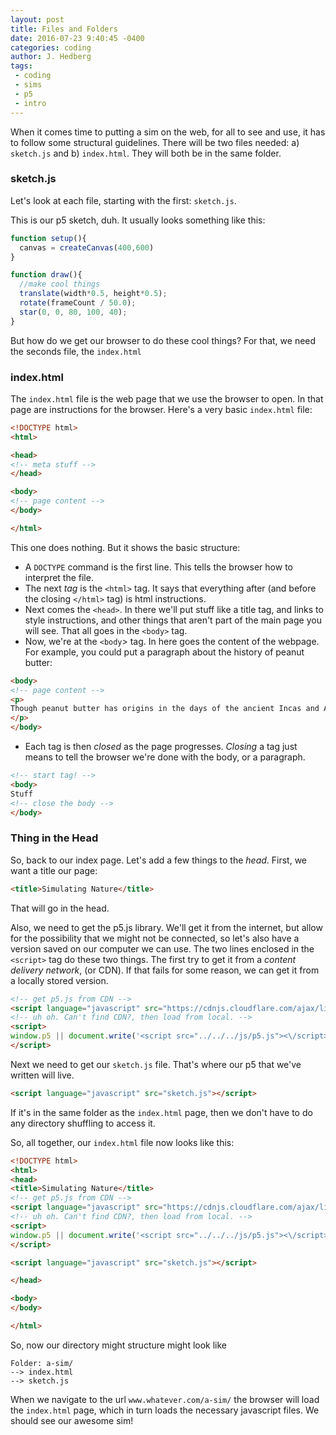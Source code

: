 ```yaml
---
layout: post
title: Files and Folders
date: 2016-07-23 9:40:45 -0400
categories: coding
author: J. Hedberg
tags:
 - coding
 - sims
 - p5
 - intro
---
```


When it comes time to putting a sim on the web, for all to see and use, it has to follow some structural guidelines. There will be two files needed: a) `sketch.js` and b) `index.html`. They will both be in the same folder.


### sketch.js

Let's look at each file, starting with the first: `sketch.js`.

This is our p5 sketch, duh. It usually looks something like this:

```javascript
function setup(){
  canvas = createCanvas(400,600)  
}

function draw(){
  //make cool things
  translate(width*0.5, height*0.5);
  rotate(frameCount / 50.0);
  star(0, 0, 80, 100, 40);
}
```

But how do we get our browser to do these cool things? For that, we need the seconds file, the `index.html`

### index.html

The `index.html` file is the web page that we use the browser to open. In that page are instructions for the browser. Here's a very basic `index.html` file:

```html
<!DOCTYPE html>
<html>

<head>
<!-- meta stuff -->
</head>

<body>
<!-- page content -->
</body>

</html>

```

This one does nothing. But it shows the basic structure:

* A `DOCTYPE` command is the first line. This tells the browser how to interpret the file.
* The next _tag_ is the `<html>` tag. It says that everything after (and before the closing `</html>` tag) is html instructions.
* Next comes the `<head>`. In there we'll put stuff like a title tag, and links to style instructions, and other things that aren't part of the main page you will see. That all goes in the `<body>` tag.
* Now, we're at the `<body`> tag. In here goes the content of the webpage. For example, you could put a paragraph about the history of peanut butter:

```html
<body>
<!-- page content -->
<p>
Though peanut butter has origins in the days of the ancient Incas and Aztecs, it wasn't patented until 1884 by Marcellus Edson in Montreal, Quebec.
</p>
</body>
```

* Each tag is then _closed_ as the page progresses. _Closing_ a tag just means to tell the browser we're done with the body, or a paragraph.

```html
<!-- start tag! -->
<body>
Stuff
<!-- close the body -->
</body>
```

### Thing in the Head

So, back to our index page. Let's add a few things to the *head*. First, we want a title our page:

```html
<title>Simulating Nature</title>
```

That will go in the head.

Also, we need to get the p5.js library. We'll get it from the internet, but allow for the possibility that we might not be connected, so let's also have a version saved on our computer we can use. The two lines enclosed in the `<script>` tag do these two things. The first try to get it from a *content delivery network*, (or CDN). If that fails for some reason, we can get it from a locally stored version.

```html
<!-- get p5.js from CDN -->
<script language="javascript" src="https://cdnjs.cloudflare.com/ajax/libs/p5.js/0.5.2/p5.min.js"></script>
<!-- uh oh. Can't find CDN?, then load from local. -->
<script>
window.p5 || document.write('<script src="../../../js/p5.js"><\/script><script src="../../../js/addons/p5.dom.min.js"><\/script>');
</script>
```

Next we need to get our `sketch.js` file. That's where our p5 that we've written will live.

```html
<script language="javascript" src="sketch.js"></script>
```

If it's in the same folder as the `index.html` page, then we don't have to do any directory shuffling to access it.

So, all together, our `index.html` file now looks like this:

```html
<!DOCTYPE html>
<html>
<head>
<title>Simulating Nature</title>
<!-- get p5.js from CDN -->
<script language="javascript" src="https://cdnjs.cloudflare.com/ajax/libs/p5.js/0.5.2/p5.min.js"></script>
<!-- uh oh. Can't find CDN?, then load from local. -->
<script>
window.p5 || document.write('<script src="../../../js/p5.js"><\/script><script src="../../../js/addons/p5.dom.min.js"><\/script>');
</script>

<script language="javascript" src="sketch.js"></script>

</head>

<body>
</body>

</html>

```

So, now our directory might structure might look like

```
Folder: a-sim/
--> index.html
--> sketch.js
```

When we navigate to the url `www.whatever.com/a-sim/` the browser will load the `index.html` page, which in turn loads the necessary javascript files. We should see our awesome sim!
